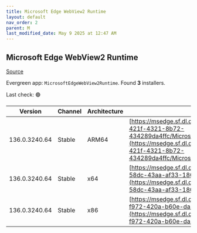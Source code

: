 ```yaml
---
title: Microsoft Edge WebView2 Runtime
layout: default
nav_order: 2
parent: M
last_modified_date: May 9 2025 at 12:47 AM
---
```


## Microsoft Edge WebView2 Runtime

[Source](https://developer.microsoft.com/en-us/microsoft-edge/webview2/)

Evergreen app: `MicrosoftEdgeWebView2Runtime`. Found **3** installers.

Last check: 🟢

| Version       | Channel | Architecture | URI                                                                                                                                                                                                                                                                                                                            |
| ------------- | ------- | ------------ | ------------------------------------------------------------------------------------------------------------------------------------------------------------------------------------------------------------------------------------------------------------------------------------------------------------------------------ |
| 136.0.3240.64 | Stable  | ARM64        | [https://msedge.sf.dl.delivery.mp.microsoft.com/filestreamingservice/files/cd0e31e5-421f-4321-8b72-434289da4ffc/MicrosoftEdgeWebView2RuntimeInstallerARM64.exe](https://msedge.sf.dl.delivery.mp.microsoft.com/filestreamingservice/files/cd0e31e5-421f-4321-8b72-434289da4ffc/MicrosoftEdgeWebView2RuntimeInstallerARM64.exe) |
| 136.0.3240.64 | Stable  | x64          | [https://msedge.sf.dl.delivery.mp.microsoft.com/filestreamingservice/files/c87ab52b-58dc-43aa-af33-18027df5b456/MicrosoftEdgeWebView2RuntimeInstallerX64.exe](https://msedge.sf.dl.delivery.mp.microsoft.com/filestreamingservice/files/c87ab52b-58dc-43aa-af33-18027df5b456/MicrosoftEdgeWebView2RuntimeInstallerX64.exe)     |
| 136.0.3240.64 | Stable  | x86          | [https://msedge.sf.dl.delivery.mp.microsoft.com/filestreamingservice/files/52576676-f972-420a-b60e-da56a31ab724/MicrosoftEdgeWebView2RuntimeInstallerX86.exe](https://msedge.sf.dl.delivery.mp.microsoft.com/filestreamingservice/files/52576676-f972-420a-b60e-da56a31ab724/MicrosoftEdgeWebView2RuntimeInstallerX86.exe)     |
